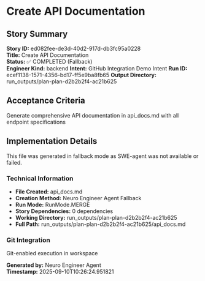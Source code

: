 # Create API Documentation

## Story Summary
**Story ID:** ed082fee-de3d-40d2-917d-db3fc95a0228  
**Title:** Create API Documentation  
**Status:** ✅ COMPLETED (Fallback)  
**Engineer Kind:** backend
**Intent:** GitHub Integration Demo Intent
**Run ID:** ecef1138-1571-4356-bd17-ff5e9ba8fb65
**Output Directory:** run_outputs/plan-plan-d2b2b2f4-ac21b625

## Acceptance Criteria
Generate comprehensive API documentation in api_docs.md with all endpoint specifications

## Implementation Details
This file was generated in fallback mode as SWE-agent was not available or failed.

### Technical Information
- **File Created:** api_docs.md
- **Creation Method:** Neuro Engineer Agent Fallback
- **Run Mode:** RunMode.MERGE
- **Story Dependencies:** 0 dependencies
- **Working Directory:** run_outputs/plan-plan-d2b2b2f4-ac21b625
- **Full Path:** run_outputs/plan-plan-d2b2b2f4-ac21b625/api_docs.md

### Git Integration
Git-enabled execution in workspace

**Generated by:** Neuro Engineer Agent  
**Timestamp:** 2025-09-10T10:26:24.951821
